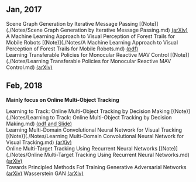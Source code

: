 ## Jan, 2017
Scene Graph Generation by Iterative Message Passing [(Note)](./Notes/Scene Graph Generation by Iterative Message Passing.md)  [(arXiv)](https://arxiv.org/abs/1701.02426)    
A Machine Learning Approach to Visual Perception of Forest Trails for Mobile Robots    [(Note)](./Notes/A Machine Learning Approach to Visual Perception of Forest Trails for Mobile Robots.md)   [(pdf)](http://rpg.ifi.uzh.ch/docs/RAL16_Giusti.pdf)    
Learning Transferable Policies for Monocular Reactive MAV Control  [(Note)](./Notes/Learning Transferable Policies for Monocular Reactive MAV Control.md)   [(arXiv)](https://arxiv.org/abs/1608.00627)


## Feb, 2018
**Mainly focus on Online Multi-Object Tracking**   

Learning to Track: Online Multi-Object Tracking by Decision Making  [(Note)](./Notes/Learning to Track: Online Multi-Object Tracking by Decision Making.md) [(pdf and Slide)](http://cvgl.stanford.edu/projects/MDP_tracking/)      
Learning Multi-Domain Convolutional Neural Network for Visual Tracking  [(Note)](./Notes/Learning Multi-Domain Convolutional Neural Network for Visual Tracking.md)   [(arXiv)](https://arxiv.org/abs/1510.07945)     
Online Multi-Target Tracking Using Recurrent Neural Networks   [(Note)](./Notes/Online Multi-Target Tracking Using Recurrent Neural Networks.md)   [(arXiv)](https://arxiv.org/abs/1604.03635)     
Towards Principled Methods Fof Training Generative Adversarial Networks  [(arXiv)](https://arxiv.org/abs/1701.04862)  Wasserstein GAN  [(arXiv)](https://arxiv.org/abs/1701.07875) 


